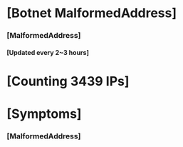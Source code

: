 # [Botnet MalformedAddress]
### [MalformedAddress]
#### [Updated every 2~3 hours]

# [Counting 3439 IPs]

# [Symptoms] 
###   [MalformedAddress]
